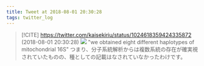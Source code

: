 ```yaml
---
title: Tweet at 2018-08-01 20:30:28
tags: twitter_log
---
```


> [!CITE] https://twitter.com/kaisekiriu/status/1024618359424335872 (2018-08-01 20:30:28)
> ![](https://twitter.com/kaisekiriu/status/1024618359424335872)
> "we obtained eight different haplotypes of mitochondrial 16S"
> つまり、分子系統解析からは複数系統の存在が確実視されていたものの、種としての記載はなされていなかったわけです。
